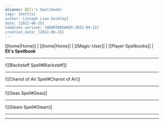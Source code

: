 ```yaml
---
aliases: [Eli's Spellbook]
tags: [Kettle]
author: [Joseph Liao Gormley]
date: [2022-06-25]
template_version: [HEARTBREAKER-2022-04-22]
creation_date: [2022-06-25]
---
```

<!-- Home | Character Creation | -->
[[home|Home]] | [[home|Home]] | [[Magic-User]] | [[Player Spellbooks]] | **Eli's Spellbook**
___
![[Blackstaff Spell#Blackstaff]]
___
![[Chariot of Air Spell#Chariot of Air]]
___
![[Geas Spell#Geas]]
___
![[Gleam Spell#Gleam]]
___

___
<!--*See also:* 
*References:*
*Source:* -->
<!-- Sources, read more, links, etc. -->
<!-- *Source: Entry by [[Mike Maxin]].* -->
<!-- Leave an empty line at the end, otherwise Exporter complains. -->
